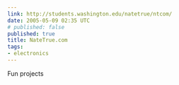 ```yaml
---
link: http://students.washington.edu/natetrue/ntcom/
date: 2005-05-09 02:35 UTC
# published: false
published: true
title: NateTrue.com
tags:
- electronics
---
```


Fun projects
